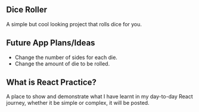 ## Dice Roller

A simple but cool looking project that rolls dice for you.

## Future App Plans/Ideas

- Change the number of sides for each die.
- Change the amount of die to be rolled.

## What is React Practice?

A place to show and demonstrate what I have learnt in my day-to-day React journey, whether it be simple or complex, it will be posted.
